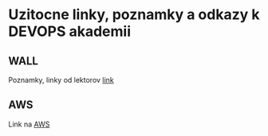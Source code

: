 # Uzitocne linky, poznamky a odkazy k DEVOPS akademii

## WALL
Poznamky, linky od lektorov [link](https://docs.google.com/document/d/1upgggrE0Kr6_jweMtrUyXJnw6uikE2Omd-iYc4IDtPA/edit?pli=1/)

## AWS
Link na [AWS](https://eu-north-1.signin.aws.amazon.com/oauth?client_id=arn%3Aaws%3Asignin%3A%3A%3Aconsole%2Fcanvas&code_challenge=nZgZndy7JCoFmCNe9s8PKkAfuVk6v-08j_NCGyH4srU&code_challenge_method=SHA-256&response_type=code&redirect_uri=https%3A%2F%2Fconsole.aws.amazon.com%2Fconsole%2Fhome%3FhashArgs%3D%2523%26isauthcode%3Dtrue%26state%3DhashArgsFromTB_eu-north-1_1108870b40d7e6ce&X-Amz-Security-Token=IQoJb3JpZ2luX2VjEEsaCmV1LW5vcnRoLTEiRjBEAiBRuGrVDLd2Av7xbdBgJREVBYrBaNvchLZFL3oazho9awIgVOJ6aiwp69TBRmjKvC7cUczK4wGuWMWdR1XIxkiFUW4qigIIRBACGgw4MDI3NzAwNjQ0NzMiDHA8c%2BzQ1Y3IFiUvHyrnAfZ7ujb9Hb%2B5halD6E45vZOWnL0x5d7NKalxKLD6segyKV7lbjb3XJHgYlaQTmc8rfKlXCN6%2BEtknF1ILyZ1k%2BkBQ0mmXyjY4qUvaSKOuO5kPPLsApAR6qkgbclrCD3EZSL%2Fne7LN2hPYLUFDM5PPyczyw6XLMg9G4gcshKDyS1kAFQKFvbvugDgNT9VDb7twhVOSVM3GIT1OaGNzO7WnI1WMOnH1njBF9ns%2BgegnkdznfNJRkRNk%2FMBtBj72ahSxZ3SNDj5%2F5zHGsOod9fYn1MxlgUY%2B7no7spYmm8yskAtnbXPSEoqzDCCqMCoBjqQAWoK50Z4vtiPEggTfx%2BC7AwdvwKrCjn7OpNYabhM48Uxx8AtYShkTDCDrEMlFW8SSBtm7pg8F3e4qOfRFxkBI8W5sGoaeVYEiTCPfsC8dP9Rf4u03sj9lI2%2FoyYgL8nFT070zL4yVU7TSHTyMk%2F95MCHckuQ%2BSTSh91GyfPR7XLdecb%2Br9sOAWIHAChF%2B%2F%2FTIg%3D%3D&X-Amz-Date=20230924T113512Z&X-Amz-Algorithm=AWS4-HMAC-SHA256&X-Amz-Credential=ASIA3V2GTCRMYKDOFPVZ%2F20230924%2Feu-north-1%2Fsignin%2Faws4_request&X-Amz-SignedHeaders=host&X-Amz-Signature=1e1720a82931c85c189a13356bdd73f16ffffa180ca21ed98fda625d00396ac8/)

